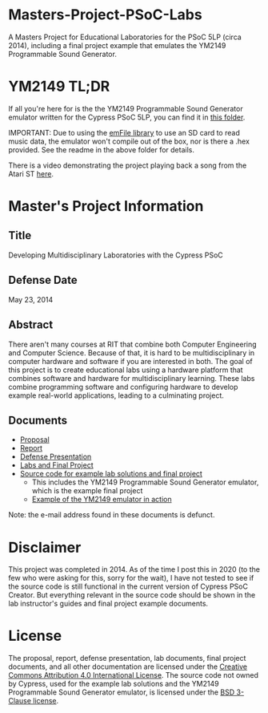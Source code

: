 # Masters-Project-PSoC-Labs
A Masters Project for Educational Laboratories for the PSoC 5LP (circa 2014), including a final project example that emulates the YM2149 Programmable Sound Generator.

# YM2149 TL;DR
If all you're here for is the the YM2149 Programmable Sound Generator emulator written for the Cypress PSoC 5LP, you can find it in [this folder](Source/FinalProject.cydsn).

IMPORTANT: Due to using the [emFile library](https://www.cypress.com/documentation/component-datasheets/file-system-library-emfile) to use an SD card to read music data, the emulator won't compile out of the box, nor is there a .hex provided. See the readme in the above folder for details.

There is a video demonstrating the project playing back a song from the Atari ST [here](https://www.youtube.com/watch?v=B2MvwRQ0q_I).

# Master's Project Information

## Title
Developing Multidisciplinary Laboratories with the Cypress PSoC

## Defense Date
May 23, 2014

## Abstract
There aren't many courses at RIT that combine both Computer Engineering and Computer Science. Because of that, it is hard to be multidisciplinary in computer hardware and software if you are interested in both. The goal of this project is to create educational labs using a hardware platform that combines software and hardware for multidisciplinary learning. These labs combine programming software and configuring hardware to develop example real-world applications, leading to a culminating project.

## Documents
* [Proposal](proposal.pdf)
* [Report](report.pdf)
* [Defense Presentation](defense.pdf)
* [Labs and Final Project](Course)
* [Source code for example lab solutions and final project](Source)
  * This includes the YM2149 Programmable Sound Generator emulator, which is the example final project
  * [Example of the YM2149 emulator in action](https://www.youtube.com/watch?v=B2MvwRQ0q_I)

Note: the e-mail address found in these documents is defunct.

# Disclaimer
This project was completed in 2014. As of the time I post this in 2020 (to the few who were asking for this, sorry for the wait), I have not tested to see if the source code is still functional in the current version of Cypress PSoC Creator. But everything relevant in the source code should be shown in the lab instructor's guides and final project example documents.

# License
The proposal, report, defense presentation, lab documents, final project documents, and all other documentation are licensed under the [Creative Commons Attribution 4.0 International License](https://creativecommons.org/licenses/by/4.0/). The source code not owned by Cypress, used for the example lab solutions and the YM2149 Programmable Sound Generator emulator, is licensed under the [BSD 3-Clause license](LICENSE.md).
